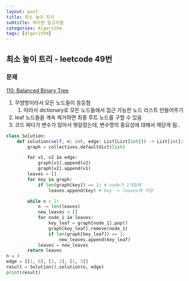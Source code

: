 ```yaml
---
layout: post
title: 최소 높이 트리
subtitle: 파이썬 알고리즘 
categories: Algorithm
tags: [Algorithm]
---
```

## 최소 높이 트리 - leetcode 49번

### 문제
[110. Balanced Binary Tree](https://leetcode.com/problems/balanced-binary-tree/description/)

1. 무뱡항이라서 모든 노드들이 동등함
   1. 따라서 dictionary로 모든 노드들에서 접근 가능한 노드 리스트 만들어주기
2. leaf 노드들을 계속 제거하면 최종 루트 노드를 구할 수 있음
3. 코드 짜다가 변수가 많아서 헷갈렸는데, 변수명의 중요성에 대해서 깨닫게 됨..

```python
class Solution:
    def solution(self, n: int, edge: List[List[int]]) -> List[int]:
        graph = collections.defaultdict(list)

        for v1, v2 in edge:
            graph[v1].append(v2)
            graph[v2].append(v1)
        leaves = []
        for key in graph:
            if len(graph[key]) == 1: # node가 1개일때
                leaves.append(key) # key -> leaves에 저장

        while n > 2:
            n -= len(leaves)
            new_leaves = []
            for node_1 in leaves:
                key_leaf = graph[node_1].pop()
                graph[key_leaf].remove(node_1)
                if len(graph[key_leaf]) == 1:
                    new_leaves.append(key_leaf)
            leaves = new_leaves
        return leaves
n = 4
edge = [[1, 0], [1, 2], [1, 3]]
result = Solution().solution(n, edge)
print(result)

```